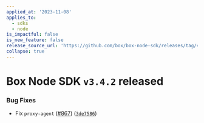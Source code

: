 ```yaml
---
applied_at: '2023-11-08'
applies_to:
  - sdks
  - node
is_impactful: false
is_new_feature: false
release_source_url: 'https://github.com/box/box-node-sdk/releases/tag/v3.4.2'
collapse: true
---
```


# Box Node SDK `v3.4.2` released

### Bug Fixes

* Fix `proxy-agent` ([#867][1]) ([`3de7586`][2])

[1]: https://github.com/box/box-node-sdk/issues/867

[2]: https://github.com/box/box-node-sdk/commit/3de7586e44dbb7c8e1bff8f34471964805c810f5
